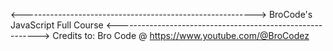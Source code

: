 <---------------------------------------------------------->
BroCode's JavaScript Full Course 
<---------------------------------------------------------->
Credits to: Bro Code @ https://www.youtube.com/@BroCodez
